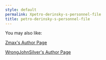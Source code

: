 ```yaml
---
style: default
permalink: Xpetro-derinsky-s-personnel-file
title: petro-derinsky-s-personnel-file
---
```

You may also like:

[Zmax's Author Page](http://scp-wiki.net/zmax-s-author-page)

[WrongJohnSilver's Author Page](http://scp-wiki.net/wrongjohnsilver-s-author-page)
